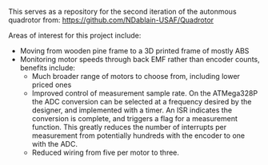 This serves as a repository for the second iteration of the autonmous quadrotor from: https://github.com/NDablain-USAF/Quadrotor

Areas of interest for this project include:
  - Moving from wooden pine frame to a 3D printed frame of mostly ABS
  - Monitoring motor speeds through back EMF rather than encoder counts, benefits include:
    - Much broader range of motors to choose from, including lower priced ones
    - Improved control of measurement sample rate. On the ATMega328P the ADC conversion can be selected at a frequency desired by the designer, and implemented with a timer. An ISR indicates the conversion is complete, and triggers a flag for a measurement function. This greatly reduces the number of interrupts per measurement from potentially hundreds with the encoder to one with the ADC.
    - Reduced wiring from five per motor to three.
